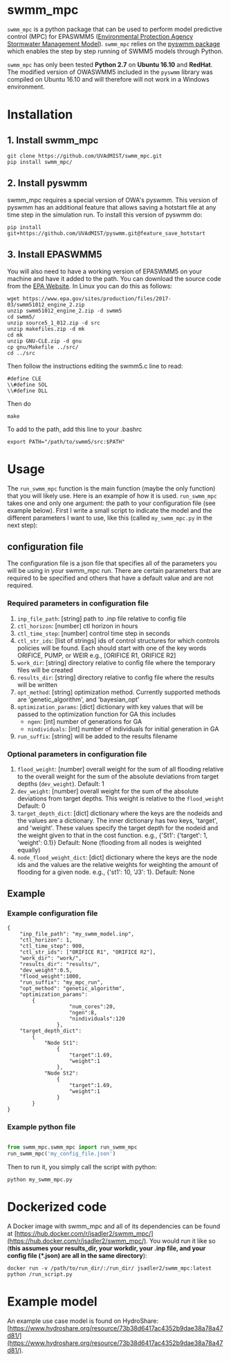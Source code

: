 # swmm_mpc 
`swmm_mpc` is a python package that can be used to perform model predictive control (MPC) for EPASWMM5 ([Environmental Protection Agency Stormwater Management Model](https://www.epa.gov/water-research/storm-water-management-model-swmm)). `swmm_mpc` relies on the [pyswmm package](https://github.com/OpenWaterAnalytics/pyswmm) which enables the step by step running of SWMM5 models through Python.

`swmm_mpc` has only been tested **Python 2.7** on **Ubuntu 16.10** and **RedHat**. The modified version of OWASWMM5 included in the `pyswmm` library was compiled on Ubuntu 16.10 and will therefore will not work in a Windows environment.

# Installation
## 1. Install swmm_mpc
```
git clone https://github.com/UVAdMIST/swmm_mpc.git
pip install swmm_mpc/
```
## 2. Install pyswmm
swmm\_mpc requires a special version of OWA's pyswmm. This version of pyswmm has an additional feature that allows saving a hotstart file at any time step in the simulation run. To install this version of pyswmm do:

```
pip install git+https://github.com/UVAdMIST/pyswmm.git@feature_save_hotstart
```

## 3. Install EPASWMM5 
You will also need to have a working version of EPASWMM5 on your machine and have it added to the path. You can download the source code from the [EPA Website](https://www.epa.gov/water-research/storm-water-management-model-swmm). In Linux you can do this as follows:
```
wget https://www.epa.gov/sites/production/files/2017-03/swmm51012_engine_2.zip
unzip swmm51012_engine_2.zip -d swmm5
cd swmm5/
unzip source5_1_012.zip -d src
unzip makefiles.zip -d mk
cd mk
unzip GNU-CLE.zip -d gnu
cp gnu/Makefile ../src/
cd ../src
```
Then follow the instructions editing the swmm5.c line to read:
```
#define CLE
\\#define SOL
\\#define DLL
```
Then do
```
make
```
To add to the path, add this line to your .bashrc
```
export PATH="/path/to/swmm5/src:$PATH"
```

# Usage
The `run_swmm_mpc` function is the main function (maybe the only function) that 
you will likely use. Here is an example of how it is used. `run_swmm_mpc` takes one and only one argument: the path to your configuration file (see example below).   First I write a small 
script to indicate the model and the different parameters I want to use, like 
this (called `my_swmm_mpc.py` in the next step):


## configuration file
The configuration file is a json file that specifies all of the parameters you will be using in your swmm_mpc run. There are certain parameters that are required to be specified and others that have a default value and are not required.

### Required parameters in configuration file
1. `inp_file_path`: [string] path to .inp file relative to config file
2. `ctl_horizon`: [number] ctl horizon in hours
3. `ctl_time_step`: [number] control time step in seconds
4. `ctl_str_ids`: [list of strings] ids of control structures for which controls policies will be found. Each should start with one of the key words ORIFICE, PUMP, or WEIR e.g., [ORIFICE R1, ORIFICE R2]
5. `work_dir`: [string] directory relative to config file where the temporary files will be created
6. `results_dir`: [string] directory relative to config file where the results will be written
7. `opt_method`: [string] optimization method. Currently supported methods are 'genetic_algorithm', and 'bayesian_opt'
8. `optimization_params`: [dict] dictionary with key values that will be passed to the optimization function for GA this includes
    * `ngen`: [int] number of generations for GA
    * `nindividuals`: [int] number of individuals for initial generation in GA
9. `run_suffix`: [string] will be added to the results filename

### Optional parameters in configuration file
1. `flood_weight`: [number] overall weight for the sum of all flooding relative to the overall weight for the sum of the absolute deviations from target depths (`dev_weight`). Default: 1
2. `dev_weight`: [number] overall weight for the sum of the absolute deviations from target depths. This weight is relative to the `flood_weight` Default: 0
3. `target_depth_dict`: [dict] dictionary where the keys are the nodeids and the values are a dictionary. The inner dictionary has two keys, 'target', and 'weight'. These values specify the target depth for the nodeid and the weight given to that in the cost function.  e.g., {'St1': {'target': 1, 'weight': 0.1}} Default: None (flooding from all nodes is weighted equally)
4. `node_flood_weight_dict`: [dict] dictionary where the keys are the node ids and the values are the relative weights for weighting the amount of flooding for a given node. e.g., {'st1': 10, 'J3': 1}. Default: None

## Example 
### Example configuration file
 
```
{
    "inp_file_path": "my_swmm_model.inp",
    "ctl_horizon": 1,
    "ctl_time_step": 900,
    "ctl_str_ids": ["ORIFICE R1", "ORIFICE R2"],
    "work_dir": "work/",
    "results_dir": "results/",
    "dev_weight":0.5,
    "flood_weight":1000,
    "run_suffix": "my_mpc_run",
    "opt_method": "genetic_algorithm",
    "optimization_params":
        {
                    "num_cores":20,
                    "ngen":8,
                    "nindividuals":120
                },
    "target_depth_dict":
        {
            "Node St1":
                {
                    "target":1.69,
                    "weight":1
                },
            "Node St2":
                {
                    "target":1.69,
                    "weight":1
                }
        }
} 
```
### Example python file
```python

from swmm_mpc.swmm_mpc import run_swmm_mpc
run_swmm_mpc('my_config_file.json')
```

Then to run it, you simply call the script with python:
```
python my_swmm_mpc.py
```
# Dockerized code
A Docker image with swmm_mpc and all of its dependencies can be found at [https://hub.docker.com/r/jsadler2/swmm_mpc/](https://hub.docker.com/r/jsadler2/swmm_mpc/). You would run it like so (**this assumes your results\_dir, your workdir, your .inp file, and your config file (\*.json) are all in the same directory**): 

```
docker run -v /path/to/run_dir/:/run_dir/ jsadler2/swmm_mpc:latest python /run_script.py
```
# Example model 
An example use case model is found on HydroShare: [https://www.hydroshare.org/resource/73b38d6417ac4352b9dae38a78a47d81/](https://www.hydroshare.org/resource/73b38d6417ac4352b9dae38a78a47d81/).
